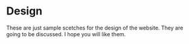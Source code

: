 Design
======

These are just sample scetches for the design of the website. They are going to be discussed. I hope you will like them.
